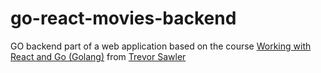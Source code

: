# go-react-movies-backend

GO backend part of a web application based on the course [Working with React and Go (Golang)](https://www.udemy.com/course/working-with-react-and-go-golang/) from [Trevor Sawler](https://www.udemy.com/user/trevor-sawler/)
